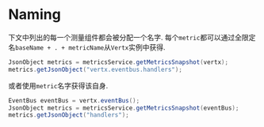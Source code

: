 # Naming

下文中列出的每一个测量组件都会被分配一个名字. 每个`metric`都可以通过全限定名`baseName + . + metricName`从`Vertx`实例中获得.
```java
JsonObject metrics = metricsService.getMetricsSnapshot(vertx);
metrics.getJsonObject("vertx.eventbus.handlers");
```

或者使用`metric`名字获得该自身.
```java
EventBus eventBus = vertx.eventBus();
JsonObject metrics = metricsService.getMetricsSnapshot(eventBus);
metrics.getJsonObject("handlers");
```